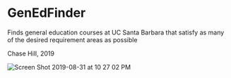 # GenEdFinder

Finds general education courses at UC Santa Barbara that satisfy as many of the desired requirement areas as possible

Chase Hill, 2019

![Screen Shot 2019-08-31 at 10 27 02 PM](https://user-images.githubusercontent.com/1311907/64072158-c8c67a00-cc3e-11e9-91a9-f7af1d9de637.png)
